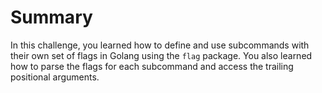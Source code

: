 # Summary

In this challenge, you learned how to define and use subcommands with their own set of flags in Golang using the `flag` package. You also learned how to parse the flags for each subcommand and access the trailing positional arguments.
